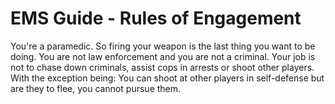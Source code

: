 # EMS Guide - Rules of Engagement
You're a paramedic. So firing your weapon is the last thing you want to be doing. You are not law enforcement and you are not a criminal. 
Your job is not to chase down criminals, assist cops in arrests or shoot other players. 
With the exception being: You can shoot at other players in self-defense but are they to flee, you cannot pursue them.
